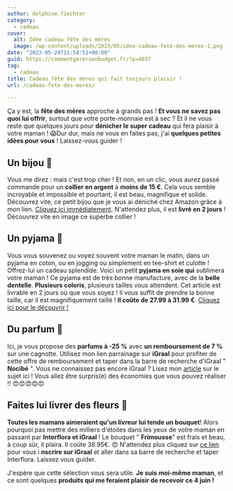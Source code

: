```yaml
---
author: delphine.fiechter
category:
  - cadeau
cover:
  alt: Idée cadeau fête des mères
  image: /wp-content/uploads/2023/05/idee-cadeau-fete-des-meres-1.png
date: "2023-05-29T11:54:51+00:00"
guid: https://commentgerersonbudget.fr/?p=4037
tag:
  - cadeau
title: Cadeau fête des mères qui fait toujours plaisir !
url: /cadeau-fete-des-meres/

---
```

Ça y est, la **fête des mères** approche à grands pas ! **Et vous ne savez pas quoi lui offrir**, surtout que votre porte-monnaie est à sec ? Et il ne vous reste que quelques jours pour **dénicher le super cadeau** qui fera plaisir à votre maman ! 😱Dur dur, mais ne vous en faites pas, j'ai **quelques petites idées pour vous** ! Laissez-vous guider !

## Un bijou 💍

Vous me direz : mais c'est trop cher ! Et non, en un clic, vous aurez passé commande pour un **collier en argent** à **moins de 15 €**. Cela vous semble incroyable et impossible et pourtant, il est beau, magnifique et solide. Découvrez vite, ce petit bijou que je vous ai déniché chez Amazon grâce à mon lien. [Cliquez ici immédiatement](https://amzn.to/3MZp3lE ""). N'attendez plus, il est **livré en 2 jours** ! Découvrez vite en image ce superbe collier !

## Un pyjama 🥋

Vous vous souvenez ou voyez souvent votre maman le matin, dans un pyjama en coton, ou en jogging ou simplement en tee-shirt et culotte ! Offrez-lui un cadeau splendide. Voici un petit **pyjama en soie qui** sublimera votre maman ! Ce pyjama est de très bonne manufacture, avec de la **belle dentelle**. **Plusieurs coloris**, plusieurs tailles vous attendent. Cet article est livrable en 2 jours où que vous soyez ! Il vous suffit de prendre la bonne taille, car il est magnifiquement taillé ! **Il coûte de 27.99 à 31.99 €**. [Cliquez ici pour le découvrir !](https://amzn.to/3qfs0Wi "")

## Du parfum 🎁

Ici, je vous propose des **parfums à -25 %** avec **un remboursement de 7 %** sur une cagnotte. Utilisez mon lien parrainage sur **iGraal** pour profiter de cette offre de remboursement et taper dans la barre de recherche d'iGraal " **Nocibé** ". Vous ne connaissez pas encore iGraal ? Lisez mon [article](https://commentgerersonbudget.fr/etre-recompense-pour-avoir-depense-igraal/ "") sur le sujet ici ! Vous allez être surpris(e) des économies que vous pouvez réaliser !! 😍😍😍😍😍

## Faites lui livrer des fleurs 💐

**Toutes les mamans aimeraient qu'un livreur lui tende un bouquet**! Alors pourquoi pas mettre des milliers d'étoiles dans les yeux de votre maman en passant par **Interflora et iGraal** ! Le bouquet " **Frimousse**" est frais et beau, à coup sûr, il plaira. Il coûte 36.95€. 😍 N'attendez plus cliquez sur [ce lien](https://fr.igraal.com/parrainage?parrain=AG_5e9b4975de6cb) pour vous i **nscrire sur iGraal** et aller dans sa barre de recherche et taper Interflora. Laissez vous guider.

J'espère que cette sélection vous sera utile. **Je suis moi-même maman**, et ce sont quelques **produits qui me feraient plaisir de recevoir ce 4 juin !**
